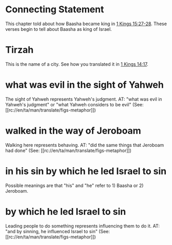 # Connecting Statement

This chapter told about how Baasha became king in [1 Kings 15:27-28](./27.md). These verses begin to tell about Baasha as king of Israel.

# Tirzah

This is the name of a city. See how you translated it in [1 Kings 14:17](../14/17.md).

# what was evil in the sight of Yahweh

The sight of Yahweh represents Yahweh's judgment. AT: "what was evil in Yahweh's judgment" or "what Yahweh considers to be evil" (See: [[rc://en/ta/man/translate/figs-metaphor]])

# walked in the way of Jeroboam

Walking here represents behaving. AT: "did the same things that Jeroboam had done" (See: [[rc://en/ta/man/translate/figs-metaphor]])

# in his sin by which he led Israel to sin

Possible meanings are that "his" and "he" refer to 1) Baasha or 2) Jeroboam.

# by which he led Israel to sin

Leading people to do something represents influencing them to do it. AT: "and by sinning, he influenced Israel to sin" (See: [[rc://en/ta/man/translate/figs-metaphor]])